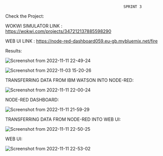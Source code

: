                                                         SPRINT 3

Check the Project:

WOKWI SIMULATOR LINK : https://wokwi.com/projects/347212137885598290

WEB UI LINK : https://node-red-dashboard059.eu-gb.mybluemix.net/fire


Results:


![Screenshot from 2022-11-11 22-49-24](https://user-images.githubusercontent.com/71424761/201395405-5e9a4687-c9cb-444c-b1cc-32b511d397f1.png)


![Screenshot from 2022-11-03 15-20-26](https://user-images.githubusercontent.com/71424761/201396941-8adefb4c-16a7-4c96-889f-43e7bd4e8523.png)


TRANSFERRING DATA FROM IBM WATSON INTO NODE-RED:


![Screenshot from 2022-11-11 22-00-24](https://user-images.githubusercontent.com/71424761/201392999-753fdb4b-afa6-49f0-a054-cebe7135d38e.png)


NODE-RED DASHBOARD:


![Screenshot from 2022-11-11 21-59-29](https://user-images.githubusercontent.com/71424761/201393150-3448b268-afc6-4fda-999a-a8cfc5c18831.png)


TRANSFERRING DATA FROM NODE-RED INTO WEB UI:


![Screenshot from 2022-11-11 22-50-25](https://user-images.githubusercontent.com/71424761/201395433-37370fc9-5d0c-4e2c-9700-ce275160f4f8.png)


WEB UI:


![Screenshot from 2022-11-11 22-53-02](https://user-images.githubusercontent.com/71424761/201395630-e2bb620e-3a51-437a-a185-5c1e72f3f3bd.png)

